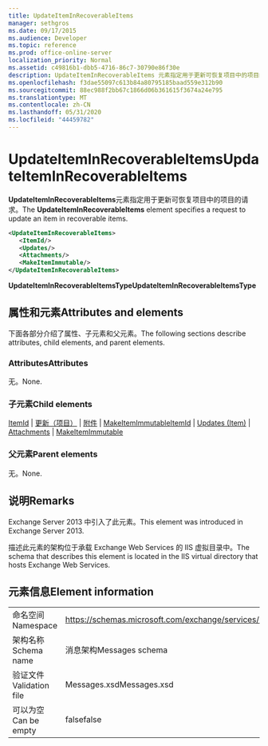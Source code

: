```yaml
---
title: UpdateItemInRecoverableItems
manager: sethgros
ms.date: 09/17/2015
ms.audience: Developer
ms.topic: reference
ms.prod: office-online-server
localization_priority: Normal
ms.assetid: c49816b1-dbb5-4716-86c7-30790e86f30e
description: UpdateItemInRecoverableItems 元素指定用于更新可恢复项目中的项目的请求。
ms.openlocfilehash: f3dae55097c613b84a80795185baad559e312b90
ms.sourcegitcommit: 88ec988f2bb67c1866d06b361615f3674a24e795
ms.translationtype: MT
ms.contentlocale: zh-CN
ms.lasthandoff: 05/31/2020
ms.locfileid: "44459782"
---
```

# <a name="updateiteminrecoverableitems"></a><span data-ttu-id="62bcf-103">UpdateItemInRecoverableItems</span><span class="sxs-lookup"><span data-stu-id="62bcf-103">UpdateItemInRecoverableItems</span></span>

<span data-ttu-id="62bcf-104">**UpdateItemInRecoverableItems**元素指定用于更新可恢复项目中的项目的请求。</span><span class="sxs-lookup"><span data-stu-id="62bcf-104">The **UpdateItemInRecoverableItems** element specifies a request to update an item in recoverable items.</span></span> 
  
```XML
<UpdateItemInRecoverableItems>
   <ItemId/>
   <Updates/>
   <Attachments/>
   <MakeItemImmutable/>
</UpdateItemInRecoverableItems>
```

 <span data-ttu-id="62bcf-105">**UpdateItemInRecoverableItemsType**</span><span class="sxs-lookup"><span data-stu-id="62bcf-105">**UpdateItemInRecoverableItemsType**</span></span>
## <a name="attributes-and-elements"></a><span data-ttu-id="62bcf-106">属性和元素</span><span class="sxs-lookup"><span data-stu-id="62bcf-106">Attributes and elements</span></span>

<span data-ttu-id="62bcf-107">下面各部分介绍了属性、子元素和父元素。</span><span class="sxs-lookup"><span data-stu-id="62bcf-107">The following sections describe attributes, child elements, and parent elements.</span></span>
  
### <a name="attributes"></a><span data-ttu-id="62bcf-108">Attributes</span><span class="sxs-lookup"><span data-stu-id="62bcf-108">Attributes</span></span>

<span data-ttu-id="62bcf-109">无。</span><span class="sxs-lookup"><span data-stu-id="62bcf-109">None.</span></span>
  
### <a name="child-elements"></a><span data-ttu-id="62bcf-110">子元素</span><span class="sxs-lookup"><span data-stu-id="62bcf-110">Child elements</span></span>

<span data-ttu-id="62bcf-111">[ItemId](itemid.md)  | [更新（项目）](updates-item.md)  | [附件](attachments-ex15websvcsotherref.md)  | [MakeItemImmutable](makeitemimmutable.md)</span><span class="sxs-lookup"><span data-stu-id="62bcf-111">[ItemId](itemid.md) | [Updates (Item)](updates-item.md) | [Attachments](attachments-ex15websvcsotherref.md) | [MakeItemImmutable](makeitemimmutable.md)</span></span>
  
### <a name="parent-elements"></a><span data-ttu-id="62bcf-112">父元素</span><span class="sxs-lookup"><span data-stu-id="62bcf-112">Parent elements</span></span>

<span data-ttu-id="62bcf-113">无。</span><span class="sxs-lookup"><span data-stu-id="62bcf-113">None.</span></span>
  
## <a name="remarks"></a><span data-ttu-id="62bcf-114">说明</span><span class="sxs-lookup"><span data-stu-id="62bcf-114">Remarks</span></span>

<span data-ttu-id="62bcf-115">Exchange Server 2013 中引入了此元素。</span><span class="sxs-lookup"><span data-stu-id="62bcf-115">This element was introduced in Exchange Server 2013.</span></span>
  
<span data-ttu-id="62bcf-116">描述此元素的架构位于承载 Exchange Web Services 的 IIS 虚拟目录中。</span><span class="sxs-lookup"><span data-stu-id="62bcf-116">The schema that describes this element is located in the IIS virtual directory that hosts Exchange Web Services.</span></span>
  
## <a name="element-information"></a><span data-ttu-id="62bcf-117">元素信息</span><span class="sxs-lookup"><span data-stu-id="62bcf-117">Element information</span></span>

|||
|:-----|:-----|
|<span data-ttu-id="62bcf-118">命名空间</span><span class="sxs-lookup"><span data-stu-id="62bcf-118">Namespace</span></span>  <br/> |https://schemas.microsoft.com/exchange/services/2006/messages  <br/> |
|<span data-ttu-id="62bcf-119">架构名称</span><span class="sxs-lookup"><span data-stu-id="62bcf-119">Schema name</span></span>  <br/> |<span data-ttu-id="62bcf-120">消息架构</span><span class="sxs-lookup"><span data-stu-id="62bcf-120">Messages schema</span></span>  <br/> |
|<span data-ttu-id="62bcf-121">验证文件</span><span class="sxs-lookup"><span data-stu-id="62bcf-121">Validation file</span></span>  <br/> |<span data-ttu-id="62bcf-122">Messages.xsd</span><span class="sxs-lookup"><span data-stu-id="62bcf-122">Messages.xsd</span></span>  <br/> |
|<span data-ttu-id="62bcf-123">可以为空</span><span class="sxs-lookup"><span data-stu-id="62bcf-123">Can be empty</span></span>  <br/> |<span data-ttu-id="62bcf-124">false</span><span class="sxs-lookup"><span data-stu-id="62bcf-124">false</span></span>  <br/> |
   

